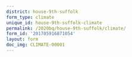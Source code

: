 ```yaml
---
district: house-9th-suffolk
form_type: climate
unique_id: house-9th-suffolk-climate
permalink: /2020bq/house-9th-suffolk/climate/
form_id: '201705916871054'
layout: form
doc_img: CLIMATE-00001
---
```

